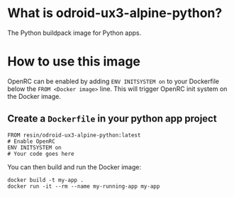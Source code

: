 # What is odroid-ux3-alpine-python?

The Python buildpack image for Python apps.

# How to use this image

OpenRC can be enabled by adding `ENV INITSYSTEM on` to your Dockerfile below the `FROM <Docker image>` line. This will trigger OpenRC init system on the Docker image.

## Create a `Dockerfile` in your python app project

	FROM resin/odroid-ux3-alpine-python:latest
	# Enable OpenRC
	ENV INITSYSTEM on
	# Your code goes here

You can then build and run the Docker image:

	docker build -t my-app .
	docker run -it --rm --name my-running-app my-app
